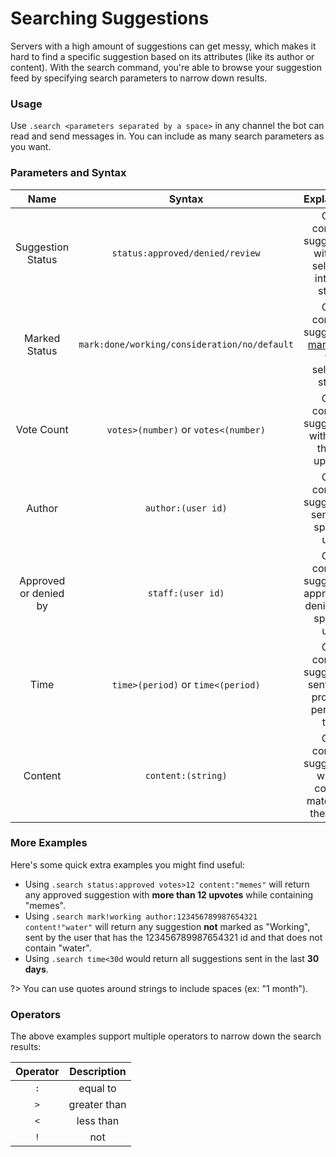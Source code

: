 # Searching Suggestions

Servers with a high amount of suggestions can get messy, which makes it hard to find a specific suggestion based on its attributes (like its author or content). With the search command, you're able to browse your suggestion feed by specifying search parameters to narrow down results.

### Usage
Use `.search <parameters separated by a space>` in any channel the bot can read and send messages in. You can include as many search parameters as you want. 

### Parameters and Syntax

| Name                     | Syntax                                       |  Explanation                                                               | Example                             |
|:------------------------:|:--------------------------------------------:|:--------------------------------------------------------------------------:|:-----------------------------------:|
| Suggestion Status        | `status:approved/denied/review`              |  Only contains suggestions with the selected internal status               | `.search status:approved`           |
| Marked Status            | `mark:done/working/consideration/no/default` |  Only contains suggestions [marked](/staff/mark.md) as the selected status | `.search mark:working`              |
| Vote Count               | `votes>(number)` or `votes<(number)`         |  Only contains suggestions with more than X upvotes                        | `.search votes>15`                  |
| Author                   | `author:(user id)`                           |  Only contains suggestions sent by a specific user                         | `.search author:327887845270487041` |
| Approved or denied by    | `staff:(user id)`                            |  Only contains suggestions approved or denied by a specific user           | `.search staff:373912954057392138`  |
| Time                     | `time>(period)` or `time<(period)`           |  Only contains suggestions sent in the provided period of time             | `.search time<"1 month"`            |
| Content                  | `content:(string)`                           |  Only contains suggestions whose content match with the string             | `.search content:"bananas`          |

### More Examples
Here's some quick extra examples you might find useful:
- Using `.search status:approved votes>12 content:"memes"` will return any approved suggestion with **more than 12 upvotes** while containing "memes".
- Using `.search mark!working author:123456789987654321 content!"water"` will return any suggestion **not** marked as "Working", sent by the user that has the 123456789987654321 id and that does not contain "water".
- Using `.search time<30d` would return all suggestions sent in the last **30 days**.

?> You can use quotes around strings to include spaces (ex: "1 month").


### Operators
The above examples support multiple operators to narrow down the search results:

| Operator | Description  |
|:--------:|:------------:|
| `:`      | equal to     |
| `>`      | greater than |
| `<`      | less than    |
| `!`      | not          |